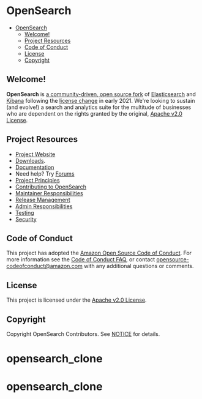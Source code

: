 # OpenSearch

- [OpenSearch](#opensearch)
  - [Welcome!](#welcome)
  - [Project Resources](#project-resources)
  - [Code of Conduct](#code-of-conduct)
  - [License](#license)
  - [Copyright](#copyright)

## Welcome!

**OpenSearch** is [a community-driven, open source fork](https://aws.amazon.com/blogs/opensource/introducing-opensearch/) of [Elasticsearch](https://en.wikipedia.org/wiki/Elasticsearch) and [Kibana](https://en.wikipedia.org/wiki/Kibana) following the [license change](https://blog.opensource.org/the-sspl-is-not-an-open-source-license/) in early 2021. We're looking to sustain (and evolve!) a search and analytics suite for the multitude of businesses who are dependent on the rights granted by the original, [Apache v2.0 License](LICENSE.txt).

## Project Resources

* [Project Website](https://opensearch.org/)
* [Downloads](https://opensearch.org/downloads.html).
* [Documentation](https://docs-beta.opensearch.org/)
* Need help? Try [Forums](https://discuss.opendistrocommunity.dev/)
* [Project Principles](https://opensearch.org/#principles)
* [Contributing to OpenSearch](CONTRIBUTING.md)
* [Maintainer Responsibilities](MAINTAINERS.md)
* [Release Management](RELEASING.md)
* [Admin Responsibilities](ADMINS.md)
* [Testing](TESTING.md)
* [Security](SECURITY.md)

## Code of Conduct

This project has adopted the [Amazon Open Source Code of Conduct](CODE_OF_CONDUCT.md). For more information see the [Code of Conduct FAQ](https://aws.github.io/code-of-conduct-faq), or contact [opensource-codeofconduct@amazon.com](mailto:opensource-codeofconduct@amazon.com) with any additional questions or comments.

## License

This project is licensed under the [Apache v2.0 License](LICENSE.txt).

## Copyright

Copyright OpenSearch Contributors. See [NOTICE](NOTICE.txt) for details.
# opensearch_clone
# opensearch_clone
